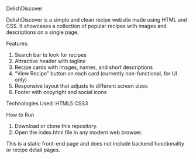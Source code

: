 DelishDiscover

DelishDiscover is a simple and clean recipe website made using HTML and CSS. It showcases a collection of popular recipes with images and descriptions on a single page.

Features:
1. Search bar to look for recipes
2. Attractive header with tagline
3. Recipe cards with images, names, and short descriptions
4. “View Recipe” button on each card (currently non-functional, for UI only)
5. Responsive layout that adjusts to different screen sizes
6. Footer with copyright and social icons

Technologies Used:
HTML5
CSS3

How to Run
1. Download or clone this repository.
2. Open the index.html file in any modern web browser.

This is a static front-end page and does not include backend functionality or recipe detail pages.
